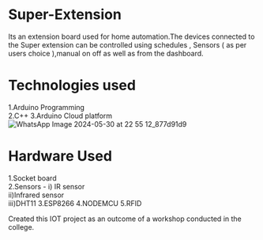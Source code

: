 # Super-Extension
Its an extension board used for home automation.The devices connected to the Super extension can be controlled using schedules , Sensors ( as per users choice ),manual on off as well as from the dashboard.


# Technologies used
1.Arduino Programming<br />
2.C++
3.Arduino Cloud platform
![WhatsApp Image 2024-05-30 at 22 55 12_877d91d9](https://github.com/palak-k5/Super-Extension/assets/100283614/164c5d23-cfa8-4b8e-8d33-e83d155270cc)

# Hardware Used
1.Socket board<br />
2.Sensors - i) IR sensor<br />
            ii)Infrared sensor<br />
            iii)DHT11 
3.ESP8266 
4.NODEMCU
5.RFID

            
Created this IOT project as an outcome of a workshop conducted in the college.

